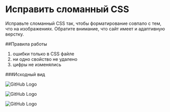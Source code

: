# Исправить сломанный CSS

Исправьте сломанный CSS так, чтобы форматирование совпало с тем, что на изображениях. Обратите внимание, что сайт имеет и адаптивную верстку.

##Правила работы

1. ошибки только в CSS файле
2. ни одно свойство не удалено
3. цифры не изменялись

###Исходный вид

![GitHub Logo](https://github.com/luschenko/fix_css1/blob/master/bcss21.png)

![GitHub Logo](https://github.com/luschenko/fix_css1/blob/master/bcss22.png)

![GitHub Logo](https://github.com/luschenko/fix_css1/blob/master/bcss23.png)

